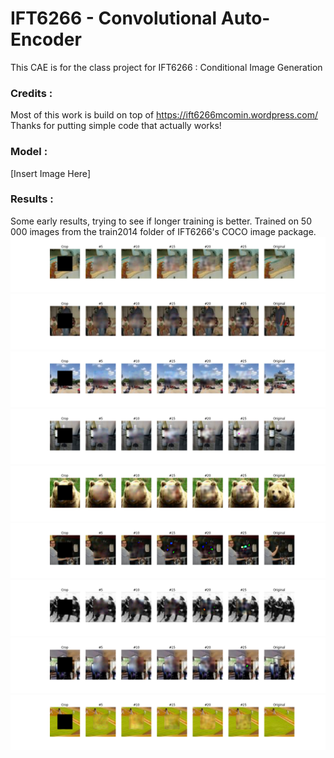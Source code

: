# IFT6266 - Convolutional Auto-Encoder
This CAE is for the class project for IFT6266 : Conditional Image Generation

### Credits : 
Most of this work is build on top of 
https://ift6266mcomin.wordpress.com/
Thanks for putting simple code that actually works!

### Model :
[Insert Image Here]

### Results : 
Some early results, trying to see if longer training is better.
Trained on 50 000 images from the train2014 folder of IFT6266's COCO image package.
![Alt text](img/Results_Img_0.png?raw=true "Image #1")
![Alt text](img/Results_Img_1.png?raw=true "Image #1")
![Alt text](img/Results_Img_2.png?raw=true "Image #1")
![Alt text](img/Results_Img_3.png?raw=true "Image #1")
![Alt text](img/Results_Img_4.png?raw=true "Image #1")
![Alt text](img/Results_Img_5.png?raw=true "Image #1")
![Alt text](img/Results_Img_6.png?raw=true "Image #1")
![Alt text](img/Results_Img_7.png?raw=true "Image #1")
![Alt text](img/Results_Img_8.png?raw=true "Image #1")

